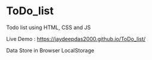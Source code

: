 # ToDo_list
Todo list using HTML, CSS and JS


Live Demo : https://jaydeepdas2000.github.io/ToDo_list/

Data Store in Browser LocalStorage
